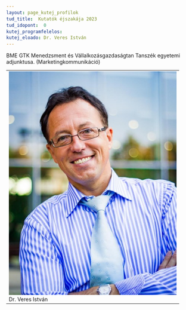 ```yaml
---
layout: page_kutej_profilok
tud_title:  Kutatók éjszakája 2023
tud_idopont:  0
kutej_programfelelos: 
kutej_eloado: Dr. Veres István
---
```


BME GTK Menedzsment és Vállalkozásgazdaságtan Tanszék egyetemi adjunktusa. (Marketingkommunikáció)


<table class="picture">
<tr>
<td>

<div class="gallery">
    <img src="images/Veres_Istvan.jpg" max-width="250" max-height="200">
  <div class="desc">Dr. Veres István</div>
</div>

</td>
</tr>
</table>
